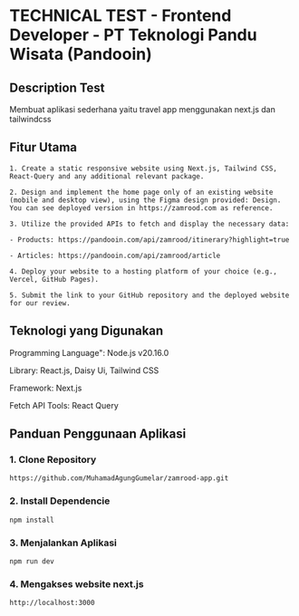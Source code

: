 # TECHNICAL TEST - Frontend Developer - PT Teknologi Pandu Wisata (Pandooin)

## Description Test

Membuat aplikasi sederhana yaitu travel app menggunakan next.js dan tailwindcss

## Fitur Utama

    1. Create a static responsive website using Next.js, Tailwind CSS, React-Query and any additional relevant package.

    2. Design and implement the home page only of an existing website (mobile and desktop view), using the Figma design provided: Design. You can see deployed version in https://zamrood.com as reference.

    3. Utilize the provided APIs to fetch and display the necessary data:

    - Products: https://pandooin.com/api/zamrood/itinerary?highlight=true

    - Articles: https://pandooin.com/api/zamrood/article

    4. Deploy your website to a hosting platform of your choice (e.g., Vercel, GitHub Pages).

    5. Submit the link to your GitHub repository and the deployed website for our review.

## Teknologi yang Digunakan

Programming Language": Node.js v20.16.0

Library: React.js, Daisy Ui, Tailwind CSS

Framework: Next.js

Fetch API Tools: React Query

## Panduan Penggunaan Aplikasi

### 1. Clone Repository

    https://github.com/MuhamadAgungGumelar/zamrood-app.git

### 2. Install Dependencie

    npm install

### 3. Menjalankan Aplikasi

    npm run dev

### 4. Mengakses website next.js

    http://localhost:3000
